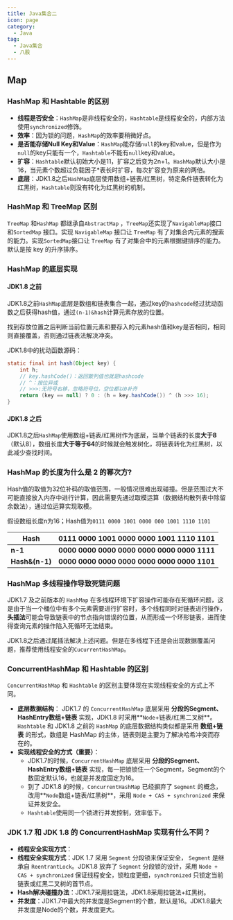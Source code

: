 ```yaml
---
title: Java集合二
icon: page
category:
  - Java
tag:
  - Java集合
  - 八股
---
```

## Map

### HashMap 和 Hashtable 的区别

- **线程是否安全**：`HashMap`是非线程安全的，`Hashtable`是线程安全的，内部方法使用`synchronized`修饰。
- **效率**：因为锁的问题，`HashMap`的效率要稍微好点。
- **是否能存储Null Key和Value**：`HashMap`能存储`null`的key和value，但是作为`null`的key只能有一个，`Hashtable`不能有`null`key和value。
- **扩容**：`Hashtable`默认初始大小是11，扩容之后变为2n+1。`HashMap`默认大小是16，当元素个数超过负载因子*表长时扩容，每次扩容变为原来的两倍。
- **底层**：JDK1.8之后`HashMap`底层使用数组+链表/红黑树，特定条件链表转化为红黑树，`Hashtable`则没有转化为红黑树的机制。

<!-- more -->

### HashMap 和 TreeMap 区别

`TreeMap` 和`HashMap` 都继承自`AbstractMap` ，`TreeMap`还实现了`NavigableMap`接口和`SortedMap` 接口。实现 `NavigableMap` 接口让 `TreeMap` 有了对集合内元素的搜索的能力。实现`SortedMap`接口让 `TreeMap` 有了对集合中的元素根据键排序的能力。默认是按 key 的升序排序。

### HashMap 的底层实现

#### JDK1.8 之前

JDK1.8之前`HashMap`底层是数组和链表集合一起，通过key的`hashcode`经过扰动函数之后获得hash值，通过`(n-1)&hash`计算元素存放的位置。

找到存放位置之后判断当前位置元素和要存入的元素hash值和key是否相同，相同则直接覆盖，否则通过链表法解决冲突。

JDK1.8中的扰动函数源码：

```java
static final int hash(Object key) {
	int h;
	// key.hashCode()：返回散列值也就是hashcode
	// ^：按位异或
	// >>>:无符号右移，忽略符号位，空位都以0补齐
	return (key == null) ? 0 : (h = key.hashCode()) ^ (h >>> 16);
}
```

#### JDK1.8 之后

JDK1.8之后`HashMap`使用数组+链表/红黑树作为底层，当单个链表的长度**大于8**（默认8），数组长度**大于等于64**的时候就会触发树化，将链表转化为红黑树，以此减少查找时间。

### HashMap 的长度为什么是 2 的幂次方?

Hash值的取值为32位补码的取值范围，一般情况很难出现碰撞。但是范围过大不可能直接放入内存中进行计算，因此需要先通过取模运算（数据结构散列表中除留余数法），通过位运算实现取模。

假设数组长度n为16；Hash值为`0111 0000 1001 0000 000 1001 1110 1101 `

| **Hash** | **0111 0000 1001 0000 0000 1001 1110 1101** |
| ------------ | ------------- |
| **n-1** |**0000 0000 0000 0000 0000 0000 0000 1111** |
| **Hash&(n-1)** |**0000 0000 0000 0000 0000 0000 0000 1101** |

### HashMap 多线程操作导致死链问题

JDK1.7 及之前版本的 `HashMap` 在多线程环境下扩容操作可能存在死循环问题，这是由于当一个桶位中有多个元素需要进行扩容时，多个线程同时对链表进行操作，**头插法**可能会导致链表中的节点指向错误的位置，从而形成一个环形链表，进而使得查询元素的操作陷入死循环无法结束。

JDK1.8之后通过尾插法解决上述问题。但是在多线程下还是会出现数据覆盖问题，推荐使用线程安全的`CucurrentHashMap`。

### ConcurrentHashMap 和 Hashtable 的区别

`ConcurrentHashMap` 和 `Hashtable` 的区别主要体现在实现线程安全的方式上不同。

- **底层数据结构**： JDK1.7 的 `ConcurrentHashMap` 底层采用 **分段的Segment、HashEntry数组+链表** 实现，JDK1.8 时采用**`Node`+链表/红黑二叉树**。`Hashtable` 和 JDK1.8 之前的 `HashMap` 的底层数据结构类似都是采用 **数组+链表** 的形式，数组是 HashMap 的主体，链表则是主要为了解决哈希冲突而存在的。
- **实现线程安全的方式（重要）**：
  - JDK1.7的时候，`ConcurrentHashMap` 底层采用 **分段的Segment、HashEntry数组+链表** 实现，每一把锁锁住一个Segment，Segment的个数固定默认16，也就是并发度固定为16。
  - 到了 JDK1.8 的时候，`ConcurrentHashMap` 已经摒弃了 `Segment` 的概念，改用**`Node`数组+链表/红黑树**，采用 `Node + CAS + synchronized` 来保证并发安全。
  - `Hashtable`使用同一个锁进行并发控制，效率低下。

### JDK 1.7 和 JDK 1.8 的 ConcurrentHashMap 实现有什么不同？

- **线程安全实现方式**：
- **线程安全实现方式**：JDK 1.7 采用 `Segment` 分段锁来保证安全， `Segment` 是继承自 `ReentrantLock`。JDK1.8 放弃了 `Segment` 分段锁的设计，采用 `Node + CAS + synchronized` 保证线程安全，锁粒度更细，`synchronized` 只锁定当前链表或红黑二叉树的首节点。
- **Hash解决碰撞办法**：JDK1.7采用拉链法，JDK1.8采用拉链法+红黑树。
- **并发度**：JDK1.7中最大的并发度是Segment的个数，默认是16。JDK1.8最大并发度是Node的个数，并发度更大。

































































